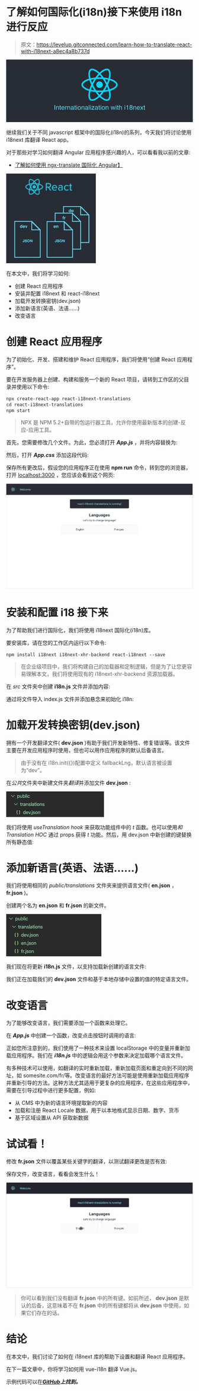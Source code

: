 # 了解如何国际化(i18n)接下来使用 i18n 进行反应

> 原文：<https://levelup.gitconnected.com/learn-how-to-translate-react-with-i18next-a8ec4a8b737d>

![](img/a2f80fbec985c6a0ba6dd3e62e19ac5d.png)

继续我们关于不同 javascript 框架中的国际化(i18n)的系列，今天我们将讨论使用 i18next 库翻译 React app。

对于那些对学习如何翻译 Angular 应用程序感兴趣的人，可以看看我以前的文章:

*   [了解如何使用 ngx-translate 国际化 Angular】](/angular-internationalization-i18n-with-ngx-translate-8f89005cb337)

![](img/fc0ce39fa28cdb850d339e12a85f6933.png)

在本文中，我们将学习如何:

*   创建 React 应用程序
*   安装并配置 i18next 和 react-i18next
*   加载开发转换密钥(dev.json)
*   添加新语言(英语、法语……)
*   改变语言

# 创建 React 应用程序

为了初始化、开发、搭建和维护 React 应用程序，我们将使用“创建 React 应用程序”。

要在开发服务器上创建、构建和服务一个新的 React 项目，请转到工作区的父目录并使用以下命令:

```
npx create-react-app react-i18next-translations
cd react-i18next-translations
npm start
```

> NPX 是 NPM 5.2+自带的包运行器工具，允许你使用最新版本的创建-反应-应用工具。

首先，您需要修改几个文件。为此，您必须打开 ***App.js*** ，并将内容替换为:

然后，打开 ***App.css*** 添加这段代码:

保存所有更改后，假设您的应用程序正在使用 **npm run** 命令，转到您的浏览器，打开 [localhost:3000](http://localhost:3000/) ，您应该会看到这个网页:

![](img/4eee23e93253b05a3d8d2d081e88c503.png)

# 安装和配置 i18 接下来

为了帮助我们进行国际化，我们将使用 i18next 国际化(i18n)库。

要安装库，请在您的工作区内运行以下命令:

```
npm install i18next i18next-xhr-backend react-i18next --save
```

> 在企业级项目中，我们将构建自己的加载器和定制逻辑，但是为了让您更容易理解本文，我们将使用现有的 i18next-xhr-backend 资源加载器。

在 *src* 文件夹中创建 **i18n.js** 文件并添加内容:

通过将文件导入 index.js 文件并添加悬念来初始化 i18n:

# 加载开发转换密钥(dev.json)

拥有一个开发翻译文件( **dev.json** )有助于我们开发新特性、修复错误等。该文件主要在开发应用程序时使用，但也可以用作应用程序的默认后备语言。

> 由于没有在 i18n.init({})配置中定义 fallbackLng，默认语言被设置为“dev”。

在*公共*文件夹中新建文件夹*翻译*并添加文件 **dev.json** :

![](img/ec27dd6912df54eb8222bc6243d0f62f.png)

我们将使用 *useTranslation hook* 来获取功能组件中的 *t* 函数。也可以使用*和 Translation HOC* 通过 props 获得 *t* 功能。然后，用 dev.json 中新创建的键替换所有静态值:

# 添加新语言(英语、法语……)

我们将使用相同的 *public/translations* 文件夹来提供语言文件( **en.json** ， **fr.json** )。

创建两个名为 **en.json** 和 **fr.json** 的新文件。

![](img/5cd9f5d7a69b9514def0c3c8d4fd3d04.png)

我们现在将更新 **i18n.js** 文件，以支持加载新创建的语言文件:

我们正在加载我们的 **dev.json** 文件和基于本地存储中设置的值的特定语言文件。

# 改变语言

为了能够改变语言，我们需要添加一个函数来处理它。

在 ***App.js*** 中创建一个函数，改变点击按钮时调用的语言:

正如您所注意到的，我们使用了一种技术来设置 localStorage 中的变量并重新加载应用程序。我们在 ***i18n.js*** 中的逻辑会用这个参数来决定加载哪个语言文件。

有多种技术可以使用，如翻译的实时重新加载，重新加载页面和重定向到不同的网址，如 somesite.com/fr/等。改变语言的最好方法可能是使用重新加载应用程序并重新引导的方法。这种方法尤其适用于更复杂的应用程序，在这些应用程序中，需要在引导过程中进行更多配置，例如:

*   从 CMS 中为新的语言环境提取新的内容
*   加载和注册 React Locale 数据，用于以本地格式显示日期、数字、货币
*   基于区域设置从 API 获取新数据

# 试试看！

修改 **fr.json** 文件以覆盖某些关键字的翻译，以测试翻译更改是否有效:

保存文件，改变语言，看看会发生什么！

![](img/fa30ce9ad2435b988e0b6b179d1a8415.png)

> 你可以看到我们没有翻译 **fr.json** 中的所有键。如前所述， **dev.json** 是默认的后备，这意味着不在 **fr.json** 中的所有键都将从 **dev.json** 中使用，如果它们存在的话。

# 结论

在本文中，我们讨论了如何在 i18next 库的帮助下设置和翻译 React 应用程序。

在下一篇文章中，你将学习如何用 vue-i18n 翻译 Vue.js。

示例代码可以在[***GitHub***](https://github.com/ivanmiletic/react-i18next-translations)***上找到。***